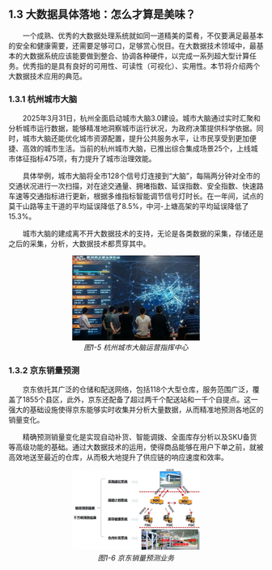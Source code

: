 ## 1.3 大数据具体落地：怎么才算是美味？

&emsp;&emsp;一个成熟、优秀的大数据处理系统就如同一道精美的菜肴，不仅要满足最基本的安全和健康需要，还需要足够可口，足够赏心悦目。在大数据技术领域中，最基本的大数据系统应该能要做到整合、协调各种硬件，以完成一系列超大型计算任务。优秀指的是具有良好的可用性、可读性（可视化）、实用性。本节将介绍两个大数据技术应用的典范。

### 1.3.1 杭州城市大脑
&emsp;&emsp;2025年3月31日，杭州全面启动城市大脑3.0建设。城市大脑通过实时汇聚和分析城市运行数据，能够精准地洞察城市运行状况，为政府决策提供科学依据。同时，城市大脑还能优化城市资源配置，提升公共服务水平，让市民享受到更加便捷、高效的城市生活。当前的杭州城市大脑，已推出综合集成场景25个，上线城市体征指标475项，有力提升了城市治理效能。

&emsp;&emsp;具体举例，城市大脑将全市128个信号灯连接到“大脑”，每隔两分钟对全市的交通状况进行一次扫描，对在途交通量、拥堵指数、延误指数、安全指数、快速路车速等交通指标进行更新，根据多维指标智能调节信号灯时长。在一年间，试点的莫干山路等主干道的平均延误降低了8.5%，中河-上塘高架的平均延误降低了15.3%。

&emsp;&emsp;城市大脑的建成离不开大数据技术的支持，无论是各类数据的采集，存储还是之后的采集，分析，大数据技术都贯穿其中。

<p align="center">
    <img src="/pic/1/1-5 杭州城市大脑运营指挥中心.webp" width="50%">
    <br/>
    <em>图1-5 杭州城市大脑运营指挥中心</em>
</p>

### 1.3.2 京东销量预测
&emsp;&emsp;京东依托其广泛的仓储和配送网络，包括118个大型仓库，服务范围广泛，覆盖了1855个县区，此外，京东还配备了超过两千个配送站和一千个自提点。这一强大的基础设施使得京东能够实时收集并分析大量数据，从而精准地预测各地区的销量变化。

&emsp;&emsp;精确预测销量变化是实现自动补货、智能调拨、全面库存分析以及SKU备货等高级功能的基础。通过大数据技术的运用，使得商品能够在用户下单之前，就被高效地送至最近的仓库，从而极大地提升了供应链的响应速度和效率。
<p align="center">
    <img src="/pic/1/1-6 京东销量预测业务.png" width="50%">
    <br/>
    <em>图1-6 京东销量预测业务</em>
</p>

